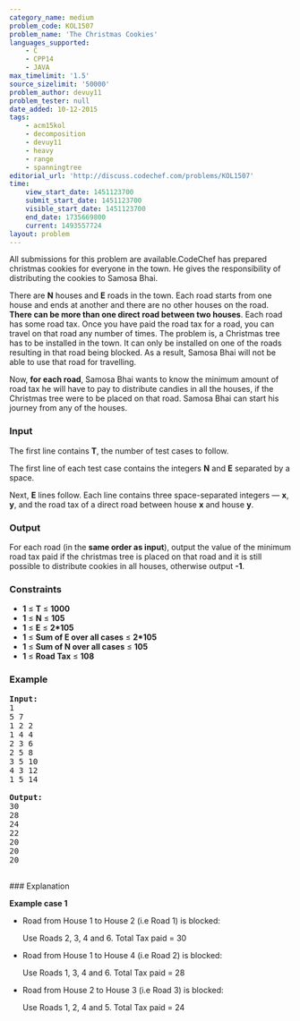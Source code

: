 ```yaml
---
category_name: medium
problem_code: KOL1507
problem_name: 'The Christmas Cookies'
languages_supported:
    - C
    - CPP14
    - JAVA
max_timelimit: '1.5'
source_sizelimit: '50000'
problem_author: devuy11
problem_tester: null
date_added: 10-12-2015
tags:
    - acm15kol
    - decomposition
    - devuy11
    - heavy
    - range
    - spanningtree
editorial_url: 'http://discuss.codechef.com/problems/KOL1507'
time:
    view_start_date: 1451123700
    submit_start_date: 1451123700
    visible_start_date: 1451123700
    end_date: 1735669800
    current: 1493557724
layout: problem
---
```

All submissions for this problem are available.CodeChef has prepared christmas cookies for everyone in the town. He gives the responsibility of distributing the cookies to Samosa Bhai.

There are **N** houses and **E** roads in the town. Each road starts from one house and ends at another and there are no other houses on the road. **There can be more than one direct road between two houses**. Each road has some road tax. Once you have paid the road tax for a road, you can travel on that road any number of times. The problem is, a Christmas tree has to be installed in the town. It can only be installed on one of the roads resulting in that road being blocked. As a result, Samosa Bhai will not be able to use that road for travelling.

Now, **for each road**, Samosa Bhai wants to know the minimum amount of road tax he will have to pay to distribute candies in all the houses, if the Christmas tree were to be placed on that road. Samosa Bhai can start his journey from any of the houses.

### Input

The first line contains **T**, the number of test cases to follow.

The first line of each test case contains the integers **N** and **E** separated by a space.

Next, **E** lines follow. Each line contains three space-separated integers — **x**, **y**, and the road tax of a direct road between house **x** and house **y**.

### Output

For each road (in the **same order as input**), output the value of the minimum road tax paid if the christmas tree is placed on that road and it is still possible to distribute cookies in all houses, otherwise output **-1**.

### Constraints

- **1** ≤ **T** ≤ **1000**
- **1** ≤ **N** ≤ **105**
- **1** ≤ **E** ≤ **2\*105**
- **1** ≤ **Sum of E over all cases** ≤ **2\*105**
- **1** ≤ **Sum of N over all cases** ≤ **105**
- **1** ≤ **Road Tax** ≤ **108**

### Example

<pre><b>Input:</b>
1
5 7
1 2 2
1 4 4
2 3 6
2 5 8
3 5 10
4 3 12
1 5 14

<b>Output:</b>
30
28
24
22
20
20
20

</pre>### Explanation
**Example case 1**

- Road from House 1 to House 2 (i.e Road 1) is blocked: 
  
  Use Roads 2, 3, 4 and 6. Total Tax paid = 30
- Road from House 1 to House 4 (i.e Road 2) is blocked: 
  
  Use Roads 1, 3, 4 and 6. Total Tax paid = 28
- Road from House 2 to House 3 (i.e Road 3) is blocked: 
  
  Use Roads 1, 2, 4 and 5. Total Tax paid = 24
